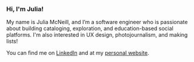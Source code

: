 ### Hi, I'm Julia!

My name is Julia McNeill, and I’m a software engineer who is passionate about building cataloging, exploration, and education-based social platforms. I'm also interested in UX design, photojournalism, and making lists!

You can find me on [LinkedIn](https://www.linkedin.com/in/juliamcn/) and at my [personal website](https://www.juliamcneill.com/).
